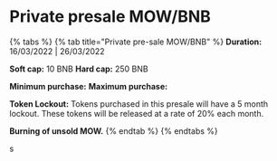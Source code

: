 # Private presale MOW/BNB



{% tabs %}
{% tab title="Private pre-sale MOW/BNB" %}
**Duration:**  16/03/2022  | 26/03/2022

**Soft cap:**     10 BNB  **Hard cap:** 250 BNB

**Minimum purchase:**  <mark style="color:yellow;"></mark>     **Maximum purchase:**&#x20;

**Token Lockout:** Tokens purchased in this presale will have a 5 month lockout. These tokens will be released at a rate of 20% each month.

**Burning of unsold MOW.**
{% endtab %}
{% endtabs %}

s
